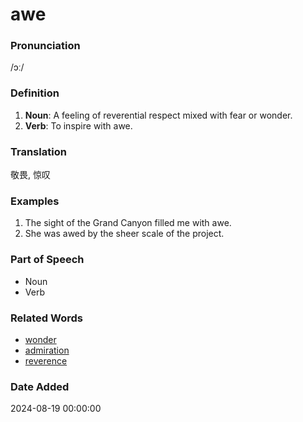 # awe
### Pronunciation
/ɔː/
### Definition
1. **Noun**: A feeling of reverential respect mixed with fear or wonder.
2. **Verb**: To inspire with awe.
### Translation
敬畏, 惊叹
### Examples
1. The sight of the Grand Canyon filled me with awe.
2. She was awed by the sheer scale of the project.
### Part of Speech
- Noun
- Verb
### Related Words
- [wonder](wonder.md)
- [admiration](admiration.md)
- [reverence](reverence.md)
### Date Added
2024-08-19 00:00:00